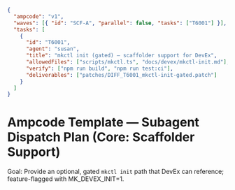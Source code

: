 ```json
{
  "ampcode": "v1",
  "waves": [{ "id": "SCF-A", "parallel": false, "tasks": ["T6001"] }],
  "tasks": [
    {
      "id": "T6001",
      "agent": "susan",
      "title": "mkctl init (gated) — scaffolder support for DevEx",
      "allowedFiles": ["scripts/mkctl.ts", "docs/devex/mkctl-init.md"],
      "verify": ["npm run build", "npm run test:ci"],
      "deliverables": ["patches/DIFF_T6001_mkctl-init-gated.patch"]
    }
  ]
}
```

# Ampcode Template — Subagent Dispatch Plan (Core: Scaffolder Support)

Goal: Provide an optional, gated `mkctl init` path that DevEx can reference; feature-flagged with MK_DEVEX_INIT=1.
